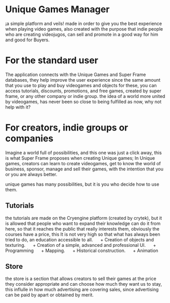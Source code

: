 # Unique Games Manager
¡a simple platform and veils! made in order to give you the best experience when playing video games, also created with the purpose that indie people who are creating videojugos, can sell and promote in a good way for him and good for Buyers.
# For the standard user
The application connects with the Unique Games and Super Frame databases, they help improve the user experience since the same amount that you use to play and buy videogames and objects for these, you can access tutorials, discounts, promotions, and free games, created by super frame, or any other company or indie group.
the idea of a world more united by videogames, has never been so close to being fulfilled as now, why not help with it?
# For creators, indie groups or companies
Imagine a world full of possibilities, and this one was just a click away, this is what Super Frame proposes when creating Unique games; In Unique games, creators can learn to create videogames, get to know the world of business, sponsor, manage and sell their games, with the intention that you or you are always better.

unique games has many possibilities, but it is you who decide how to use them.

## Tutorials
the tutorials are made on the Cryengine platform (created by crytek), but it is allowed that people who want to expand their knowledge can do it from here, so that it reaches the public that really interests them, obviously the courses have a price, this It is not very high so that what has always been tried to do, an education accessible to all.
     + Creation of objects and texturing.
     + Creation of a simple, advanced and professional UI.
     + Programming
     + Mapping.
     + Historical construction.
     + Animation

## Store
the store is a section that allows creators to sell their games at the price they consider appropriate and can choose how much they want us to stay, this influlle in how much advertising are covering sales, since advertising can be paid by apart or obtained by merit.

